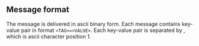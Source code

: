 ## Message format
The message is delivered in ascii binary form. Each message contains key-value pair in format `<TAG>=<VALUE>`. Each key-value pair is separated by <DELIMITER>, which is ascii character position 1.